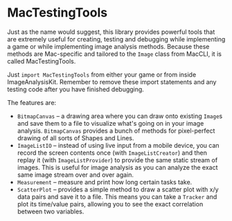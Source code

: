 # MacTestingTools

Just as the name would suggest, this library provides powerful tools that are extremely useful for creating, testing and debugging while implementing a game or while implementing image analysis methods. Because these methods are Mac-specific and tailored to the `Image` class from MacCLI, it is called MacTestingTools.

Just `import MacTestingTools` from either your game or from inside ImageAnalysisKit. Remember to remove these import statements and any testing code after you have finished debugging.

The features are:

- `BitmapCanvas` – a drawing area where you can draw onto existing `Image`s and save them to a file to visualize what's going on in your image analysis. `BitmapCanvas` provides a bunch of methods for pixel-perfect drawing of all sorts of Shapes and Lines.
- `ImageListIO` – instead of using live input from a mobile device, you can record the screen contents once (with `ImageListCreator`) and then replay it (with `ImageListProvider`) to provide the same static stream of images. This is useful for image analysis as you can analyze the exact same image stream over and over again.
- `Measurement` – measure and print how long certain tasks take.
- `ScatterPlot` – provides a simple method to draw a scatter plot with x/y data pairs and save it to a file. This means you can take a `Tracker` and plot its time/value pairs, allowing you to see the exact correlation between two variables.
